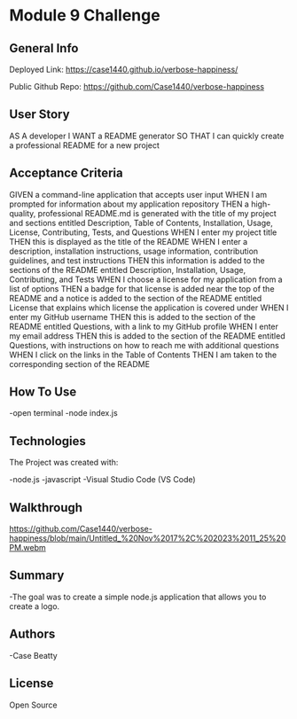 # Module 9 Challenge

## General Info

Deployed Link: https://case1440.github.io/verbose-happiness/

Public Github Repo: https://github.com/Case1440/verbose-happiness

## User Story

AS A developer
I WANT a README generator
SO THAT I can quickly create a professional README for a new project


## Acceptance Criteria

GIVEN a command-line application that accepts user input
WHEN I am prompted for information about my application repository
THEN a high-quality, professional README.md is generated with the title of my project and sections entitled Description, Table of Contents, Installation, Usage, License, Contributing, Tests, and Questions
WHEN I enter my project title
THEN this is displayed as the title of the README
WHEN I enter a description, installation instructions, usage information, contribution guidelines, and test instructions
THEN this information is added to the sections of the README entitled Description, Installation, Usage, Contributing, and Tests
WHEN I choose a license for my application from a list of options
THEN a badge for that license is added near the top of the README and a notice is added to the section of the README entitled License that explains which license the application is covered under
WHEN I enter my GitHub username
THEN this is added to the section of the README entitled Questions, with a link to my GitHub profile
WHEN I enter my email address
THEN this is added to the section of the README entitled Questions, with instructions on how to reach me with additional questions
WHEN I click on the links in the Table of Contents
THEN I am taken to the corresponding section of the README

## How To Use

-open terminal
-node index.js

## Technologies

The Project was created with:

-node.js
-javascript
-Visual Studio Code (VS Code)

## Walkthrough

https://github.com/Case1440/verbose-happiness/blob/main/Untitled_%20Nov%2017%2C%202023%2011_25%20PM.webm

## Summary

-The goal was to create a simple node.js application that allows you to create a logo.

## Authors

-Case Beatty

## License

Open Source
